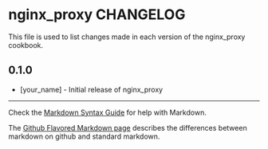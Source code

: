 nginx_proxy CHANGELOG
=====================

This file is used to list changes made in each version of the nginx_proxy cookbook.

0.1.0
-----
- [your_name] - Initial release of nginx_proxy

- - -
Check the [Markdown Syntax Guide](http://daringfireball.net/projects/markdown/syntax) for help with Markdown.

The [Github Flavored Markdown page](http://github.github.com/github-flavored-markdown/) describes the differences between markdown on github and standard markdown.
